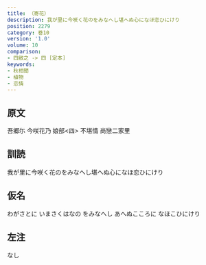 ```yaml
---
title: （寄花）
description: 我が里に今咲く花のをみなへし堪へぬ心になほ恋ひにけり
position: 2279
category: 巻10
version: '1.0'
volume: 10
comparison:
- 四敝之 -> 四 [定本]
keywords:
- 秋相聞
- 植物
- 恋情
---
```


## 原文

吾郷尓 今咲花乃 娘部<四> 不堪情 尚戀二家里

## 訓読

我が里に今咲く花のをみなへし堪へぬ心になほ恋ひにけり

## 仮名

わがさとに いまさくはなの をみなへし あへぬこころに なほこひにけり

## 左注

なし

